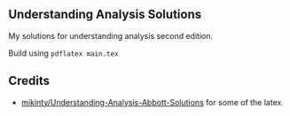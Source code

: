 ## Understanding Analysis Solutions

My solutions for understanding analysis second edition.

Build using `pdflatex main.tex`


## Credits
- [mikinty/Understanding-Analysis-Abbott-Solutions](https://github.com/mikinty/Understanding-Analysis-Abbott-Solutions) for some of the latex
